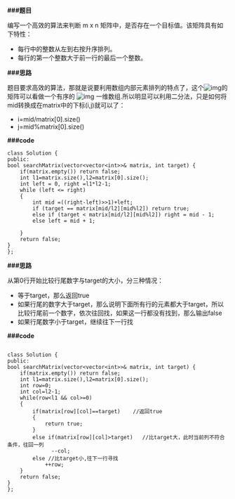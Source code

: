 **###题目**

编写一个高效的算法来判断 m x n 矩阵中，是否存在一个目标值。该矩阵具有如下特性：

- 每行中的整数从左到右按升序排列。
- 每行的第一个整数大于前一行的最后一个整数。

**###思路**

题目要求高效的算法，那就是说要利用数组内部元素排列的特点了，这个![img](https://mmbiz.qpic.cn/mmbiz_svg/bj9JGugn6UeichWGHZwfNPrwsZ21nrgbJ5gPmwf0gibMewfwpn6mUKjITP4TmOUoDbXCjXYrnxsuLibXSqnelHz2KXzywv2Fj9h/640?wx_fmt=svg&tp=webp&wxfrom=5&wx_lazy=1&wx_co=1)的矩阵可以看做一个有序的 ![img](https://mmbiz.qpic.cn/mmbiz_svg/bj9JGugn6UeichWGHZwfNPrwsZ21nrgbJ5gPmwf0gibMewfwpn6mUKjITP4TmOUoDbXCjXYrnxsuLibXSqnelHz2KXzywv2Fj9h/640?wx_fmt=svg&tp=webp&wxfrom=5&wx_lazy=1&wx_co=1) 一维数组.所以明显可以利用二分法，只是如何将mid转换成在matrix中的下标(i,j)就可以了：

- i=mid/matrix[0].size()
- j=mid%matrix[0].size()

**###code**

```
class Solution {
public:
bool searchMatrix(vector<vector<int>>& matrix, int target) {
    if(matrix.empty()) return false;
    int l1=matrix.size(),l2=matrix[0].size();
    int left = 0, right =l1*l2-1;
    while (left <= right) 
    {
        int mid =((right-left)>>1)+left;
        if (target == matrix[mid/l2][mid%l2]) return true;
        else if (target < matrix[mid/l2][mid%l2]) right = mid - 1;
        else left = mid + 1;
    
    }
    return false;
}
};
```

**###思路**

从第0行开始比较行尾数字与target的大小，分三种情况：

- 等于target，那么返回true
- 如果行尾的数字大于target，那么说明下面所有行的元素都大于target，所以比较行尾前一个数字，依次往回找，如果这一行都没有找到，那么输出false
- 如果行尾数字小于target，继续往下一行找

**###code**

```

class Solution {
public:
bool searchMatrix(vector<vector<int>>& matrix, int target) {
    if(matrix.empty()) return false;
    int l1=matrix.size(),l2=matrix[0].size();
    int row=0;
    int col=l2-1;
    while(row<l1 && col>=0)
    {
        if(matrix[row][col]==target)    //返回true
        {
            return true;
        }
        else if(matrix[row][col]>target)   //比target大，此时当前列不符合条件，往回一列
              --col;
        else //比target小,往下一行寻找
            ++row;
    }
    return false;
}
};
```

